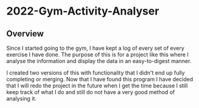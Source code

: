 # 2022-Gym-Activity-Analyser
## Overview

Since I started going to the gym, I have kept a log of every set of every exercise I have done. The purpose of this is for a project like this where I analyse the information and display the data in an easy-to-digest manner.

I created two versions of this with functionality that I didn't end up fully completing or merging. Now that I have found this program I have decided that I will redo the project in the future when I get the time because I still keep track of what I do and still do not have a very good method of analysing it.
